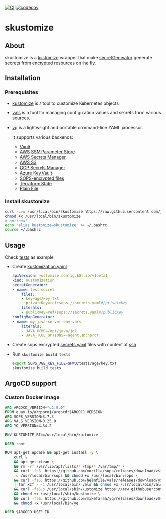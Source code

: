 [![CI](https://github.com/joelee2012/skustomize/actions/workflows/ci.yaml/badge.svg?branch=main)](https://github.com/joelee2012/skustomize/actions/workflows/ci.yaml)
[![codecov](https://codecov.io/gh/joelee2012/skustomize/branch/main/graph/badge.svg?token=HEKUTJ7AH2)](https://codecov.io/gh/joelee2012/skustomize)
# skustomize

## About

skustomize is a [kustomize](https://github.com/kubernetes-sigs/kustomize) wrapper that make [secretGenerator](https://kubectl.docs.kubernetes.io/references/kustomize/kustomization/secretgenerator/) generate secrets from encrypted resources on the fly. 

## Installation

### Prerequisites

* [kustomize](https://github.com/kubernetes-sigs/kustomize) is a tool to customize Kubernetes objects
* [vals](https://github.com/helmfile/vals) is a tool for managing configuration values and secrets form various sources.
* [yq](https://github.com/mikefarah/yq) is a lightweight and portable command-line YAML processor.

    It supports various backends:

    * [Vault](https://github.com/helmfile/vals#vault)
    * [AWS SSM Parameter Store](https://github.com/helmfile/vals#aws-ssm-parameter-store)
    * [AWS Secrets Manager](https://github.com/helmfile/vals#aws-secrets-manager)
    * [AWS S3](https://github.com/helmfile/vals#aws-s3)
    * [GCP Secrets Manager](https://github.com/helmfile/vals#gcp-secrets-manager)
    * [Azure Key Vault](https://github.com/helmfile/vals#azure-key-vault)
    * [SOPS-encrypted files](https://github.com/helmfile/vals#sops)
    * [Terraform State](https://github.com/helmfile/vals#terraform-tfstate)
    * [Plain File](https://github.com/helmfile/vals#file)


### Install skustomize

```sh
curl -Lvo /usr/local/bin/skustomize https://raw.githubusercontent.com/joelee2012/skustomize/main/skustomize
chmod +x /usr/local/bin/skustomize
# optional
echo 'alias kustomize=skustomize' >> ~/.bashrc
source ~/.bashrc
```


## Usage

Check [tests](./tests) as example

- Create [kustomization.yaml](./tests/kustomization.yaml)

    ```yaml
    apiVersion: kustomize.config.k8s.io/v1beta1
    kind: Kustomization
    secretGenerator:
    - name: test-secret
        files:
        - key=age/key.txt
        - privateKey=ref+sops://secrets.yaml#/privateKey
        literals:
        - publicKey=ref+sops://secrets.yaml#/publicKey
    configMapGenerator:
    - name: my-java-server-env-vars
        literals:
        - JAVA_HOME=/opt/java/jdk
        - JAVA_TOOL_OPTIONS=-agentlib:hprof
    ```

- Create sops encrypted [secrets.yaml](./tests/secrets.yaml) files with content of [ssh](./tests/ssh/)

- Run `skustomize build tests`

    ```sh
    export SOPS_AGE_KEY_FILE=$PWD/tests/age/key.txt
    skustomize build tests
    ```

## ArgoCD support

### Custom Docker Image

```dockerfile
ARG ARGOCD_VERSION="v2.8.0"
FROM quay.io/argoproj/argocd:$ARGOCD_VERSION
ARG SOPS_VERSION=3.7.3
ARG VALS_VERSION=0.25.0
ARG YQ_VERSION=4.34.2

ENV KUSTOMIZE_BIN=/usr/local/bin/kustomize

USER root

RUN apt-get update && apt-get install -y \
    curl \
    && apt-get clean \
    && rm -rf /var/lib/apt/lists/* /tmp/* /var/tmp/* \
    && curl -fsSL https://github.com/mozilla/sops/releases/download/v${SOPS_VERSION}/sops-v${SOPS_VERSION}.linux \
    -o /usr/local/bin/sops && chmod +x /usr/local/bin/sops \
    && curl -fsSL https://github.com/helmfile/vals/releases/download/v${VALS_VERSION}/vals_${VALS_VERSION}_linux_amd64.tar.gz \
    | tar xzf - -C /usr/local/bin/ vals && chmod +x /usr/local/bin/vals \
    && curl -fsSLo /usr/local/sbin/kustomize https://raw.githubusercontent.com/joelee2012/skustomize/main/skustomize \
    && chmod +x /usr/local/sbin/kustomize \
    && curl -fsSL https://github.com/mikefarah/yq/releases/download/v${YQ_VERSION}/yq_linux_amd64 -o /usr/local/bin/yq \
    && chmod +x /usr/local/bin/yq

USER $ARGOCD_USER_ID
```